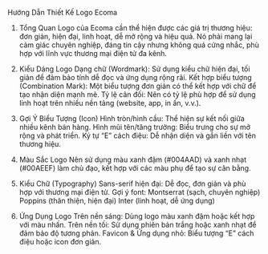 Hướng Dẫn Thiết Kế Logo Ecoma

1. Tổng Quan
   Logo của Ecoma cần thể hiện được các giá trị thương hiệu: đơn giản, hiện đại, linh hoạt, dễ mở rộng và hiệu quả. Nó phải mang lại cảm giác chuyên nghiệp, đáng tin cậy nhưng không quá cứng nhắc, phù hợp với lĩnh vực thương mại điện tử đa kênh.

2. Kiểu Dáng Logo
   Dạng chữ (Wordmark): Sử dụng kiểu chữ hiện đại, tối giản để đảm bảo tính dễ đọc và ứng dụng rộng rãi.
   Kết hợp biểu tượng (Combination Mark): Một biểu tượng đơn giản có thể kết hợp với chữ để tạo nhận diện mạnh mẽ.
   Tỷ lệ cân đối: Nên có tỷ lệ phù hợp để sử dụng linh hoạt trên nhiều nền tảng (website, app, in ấn, v.v.).
3. Gợi Ý Biểu Tượng (Icon)
   Hình tròn/hình cầu: Thể hiện sự kết nối giữa nhiều kênh bán hàng.
   Hình mũi tên/tăng trưởng: Biểu trưng cho sự mở rộng và phát triển.
   Ký tự “E” cách điệu: Dễ nhận diện và gắn liền với tên thương hiệu.
4. Màu Sắc Logo
   Nên sử dụng màu xanh đậm (#004AAD) và xanh nhạt (#00AEEF) làm chủ đạo, kết hợp với các màu phụ để tạo sự cân bằng.

5. Kiểu Chữ (Typography)
   Sans-serif hiện đại: Dễ đọc, đơn giản và phù hợp với thương mại điện tử.
   Gợi ý font:
   Montserrat (sạch, chuyên nghiệp)
   Poppins (thân thiện, hiện đại)
   Inter (linh hoạt, dễ ứng dụng)
6. Ứng Dụng Logo
   Trên nền sáng: Dùng logo màu xanh đậm hoặc kết hợp với màu nhấn.
   Trên nền tối: Sử dụng phiên bản trắng hoặc xanh nhạt để đảm bảo độ tương phản.
   Favicon & Ứng dụng nhỏ: Biểu tượng “E” cách điệu hoặc icon đơn giản.
